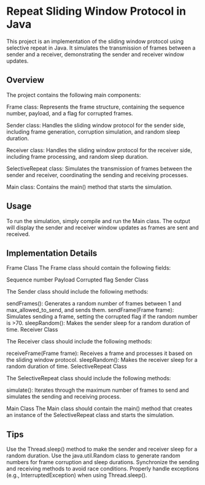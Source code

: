 #  Repeat Sliding Window Protocol in Java

This project is an implementation of the sliding window protocol using selective repeat in Java. It simulates the transmission of frames between a sender and a receiver, demonstrating the sender and receiver window updates.

## Overview
The project contains the following main components:

Frame class: Represents the frame structure, containing the sequence number, payload, and a flag for corrupted frames.

Sender class: Handles the sliding window protocol for the sender side, including frame generation, corruption simulation, and random sleep duration.

Receiver class: Handles the sliding window protocol for the receiver side, including frame processing, and random sleep duration.

SelectiveRepeat class: Simulates the transmission of frames between the sender and receiver, coordinating the sending and receiving processes.

Main class: Contains the main() method that starts the simulation.

## Usage
To run the simulation, simply compile and run the Main class. The output will display the sender and receiver window updates as frames are sent and received.

## Implementation Details

Frame Class The Frame class should contain the following fields:

Sequence number
Payload
Corrupted flag
Sender Class

The Sender class should include the following methods:

sendFrames(): Generates a random number of frames between 1 and max_allowed_to_send, and sends them.
sendFrame(Frame frame): Simulates sending a frame, setting the corrupted flag if the random number is >70.
sleepRandom(): Makes the sender sleep for a random duration of time.
Receiver Class

The Receiver class should include the following methods:

receiveFrame(Frame frame): Receives a frame and processes it based on the sliding window protocol.
sleepRandom(): Makes the receiver sleep for a random duration of time.
SelectiveRepeat Class

The SelectiveRepeat class should include the following methods:

simulate(): Iterates through the maximum number of frames to send and simulates the sending and receiving process.

Main Class
The Main class should contain the main() method that creates an instance of the SelectiveRepeat class and starts the simulation.

## Tips
Use the Thread.sleep() method to make the sender and receiver sleep for a random duration.
Use the java.util.Random class to generate random numbers for frame corruption and sleep durations.
Synchronize the sending and receiving methods to avoid race conditions.
Properly handle exceptions (e.g., InterruptedException) when using Thread.sleep().
